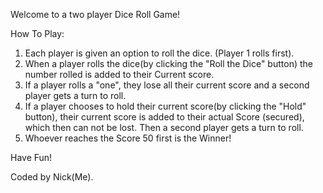 Welcome to a two player Dice Roll Game!

How To Play:

1. Each player is given an option to roll the dice. (Player 1 rolls first).
2. When a player rolls the dice(by clicking the "Roll the Dice" button) the number rolled is added to their Current score.
3. If a player rolls a "one", they lose all their current score and a second player gets a turn to roll.
4. If a player chooses to hold their current score(by clicking the "Hold" button), their current score is added to their actual Score (secured), which then can not be lost.
Then a second player gets a turn to roll.
5. Whoever reaches the Score 50 first is the Winner!

Have Fun!

Coded by Nick(Me).
